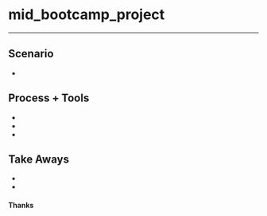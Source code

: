 # mid_bootcamp_project
----------


## Scenario
*




## Process + Tools
*
*
*

## Take Aways
*
*

#### Thanks

